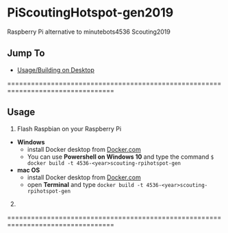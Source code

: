 # PiScoutingHotspot-gen2019
Raspberry Pi alternative to minutebots4536 Scouting2019

## Jump To
- [Usage/Building on Desktop](/README.md#usage)

=================================================================================
## Usage
1. Flash Raspbian on your Raspberry Pi
  - **Windows** 
    - install Docker desktop from [Docker.com](https://www.docker.com/products/docker-desktop)
    - You can use **Powershell on Windows 10** and type the command `$ docker build -t 4536-<year>scouting-rpihotspot-gen`
  - **mac OS**
    - install Docker desktop from [Docker.com](https://www.docker.com/products/docker-desktop)
    - open **Terminal** and type `docker build -t 4536-<year>scouting-rpihotspot-gen`
2. 

=================================================================================
